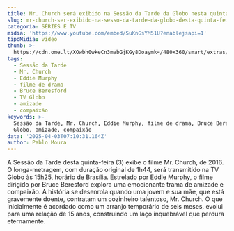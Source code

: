```yaml
---
title: Mr. Church será exibido na Sessão da Tarde da Globo nesta quinta-feira
slug: mr-church-ser-exibido-na-sesso-da-tarde-da-globo-desta-quinta-feira
categoria: SÉRIES E TV
midia: 'https://www.youtube.com/embed/SuKnGsYM51U?enablejsapi=1'
tipoMidia: video
thumb: >-
  https://cdn.ome.lt/XOwbh0wkeCn3mabGjKGy8Doaymk=/480x360/smart/extras/conteudos/mrchurch.jpg
tags:
  - Sessão da Tarde
  - Mr. Church
  - Eddie Murphy
  - filme de drama
  - Bruce Beresford
  - TV Globo
  - amizade
  - compaixão
keywords: >-
  Sessão da Tarde, Mr. Church, Eddie Murphy, filme de drama, Bruce Beresford, TV
  Globo, amizade, compaixão
data: '2025-04-03T07:10:31.164Z'
author: Pablo Moura
---
```


A Sessão da Tarde desta quinta-feira (3) exibe o filme Mr. Church, de 2016. O longa-metragem, com duração original de 1h44, será transmitido na TV Globo às 15h25, horário de Brasília. Estrelado por Eddie Murphy, o filme dirigido por Bruce Beresford explora uma emocionante trama de amizade e compaixão. A história se desenrola quando uma jovem e sua mãe, que está gravemente doente, contratam um cozinheiro talentoso, Mr. Church. O que inicialmente é acordado como um arranjo temporário de seis meses, evolui para uma relação de 15 anos, construindo um laço inquebrável que perdura eternamente.
